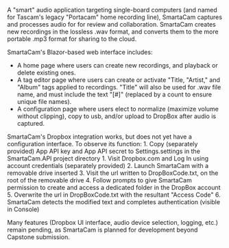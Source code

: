 A "smart" audio application targeting single-board computers (and named for Tascam's legacy "Portacam" home recording line), SmartaCam captures and processes audio for for review and collaboration. SmartaCam creates new recordings in the lossless .wav format, and converts them to the more portable .mp3 format for sharing to the cloud.

SmartaCam's Blazor-based web interface includes:
- A home page where users can create new recordings, and playback or delete existing ones.
- A tag editor page where users can create or activate "Title, "Artist," and "Album" tags applied to recordings. "Title" will also be used for .wav file name, and must include the text "[#]" (replaced by a count to ensure unique file names). 
- A configuration page where users elect to normalize (maximize volume without clipping), copy to usb, and/or upload to DropBox after audio is captured. 

SmartaCam's Dropbox integration works, but does not yet have a configuration interface. To observe its function:
	1. Copy (separately provided) App API key and App API secret to Settings.settings in the SmartaCam.API project directory
	1. Visit Dropbox.com and Log In using account credentials (separately provided)
	2. Launch SmartaCam with a removable drive inserted
	3. Visit the url written to DropBoxCode.txt, on the root of the removable drive
	4. Follow prompts to give SmartaCam permission to create and access a dedicated folder in the DropBox account
	5. Overwrite the url in DropBoxCode.txt with the resultant "Access Code" 
	6. SmartaCam detects the modified text and completes authentication (visible in Console)
	
Many features (Dropbox UI interface, audio device selection, logging, etc.) remain pending, as SmartaCam is planned for development beyond Capstone submission.
